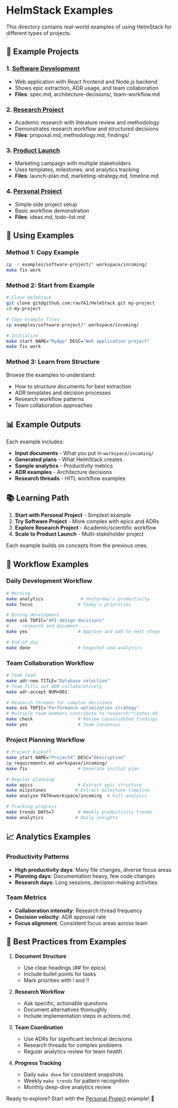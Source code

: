 # HelmStack Examples

This directory contains real-world examples of using HelmStack for different types of projects.

## 📁 Example Projects

### 1. [Software Development](software-project/)
- Web application with React frontend and Node.js backend
- Shows epic extraction, ADR usage, and team collaboration
- **Files**: spec.md, architecture-decisions/, team-workflow.md

### 2. [Research Project](research-project/)
- Academic research with literature review and methodology
- Demonstrates research workflow and structured decisions
- **Files**: proposal.md, methodology.md, findings/

### 3. [Product Launch](product-launch/)
- Marketing campaign with multiple stakeholders
- Uses templates, milestones, and analytics tracking
- **Files**: launch-plan.md, marketing-strategy.md, timeline.md

### 4. [Personal Project](personal-project/)
- Simple side project setup
- Basic workflow demonstration
- **Files**: ideas.md, todo-list.md

## 🚀 Using Examples

### Method 1: Copy Example
```bash
cp -r examples/software-project/* workspace/incoming/
make fix work
```

### Method 2: Start from Example
```bash
# Clone HelmStack
git clone git@github.com:raufA1/HelmStack.git my-project
cd my-project

# Copy example files
cp examples/software-project/* workspace/incoming/

# Initialize
make start NAME="MyApp" DESC="Web application project"
make fix work
```

### Method 3: Learn from Structure
Browse the examples to understand:
- How to structure documents for best extraction
- ADR templates and decision processes
- Research workflow patterns
- Team collaboration approaches

## 📊 Example Outputs

Each example includes:
- **Input documents** - What you put in `workspace/incoming/`
- **Generated plans** - What HelmStack creates
- **Sample analytics** - Productivity metrics
- **ADR examples** - Architecture decisions
- **Research threads** - HITL workflow examples

## 📚 Learning Path

1. **Start with Personal Project** - Simplest example
2. **Try Software Project** - More complex with epics and ADRs
3. **Explore Research Project** - Academic/scientific workflow
4. **Scale to Product Launch** - Multi-stakeholder project

Each example builds on concepts from the previous ones.

## 🔄 Workflow Examples

### Daily Development Workflow
```bash
# Morning
make analytics              # Yesterday's productivity
make focus                 # Today's priorities

# During development
make ask TOPIC="API design decisions"
# ... research and document ...
make yes                   # Approve and add to next steps

# End of day
make done                  # Snapshot and analytics
```

### Team Collaboration Workflow
```bash
# Team lead
make adr-new TITLE="Database selection"
# Team fills out ADR collaboratively
make adr-accept NUM=001

# Research threads for complex decisions
make ask TOPIC="Performance optimization strategy"
# Multiple team members contribute to research/*/notes.md
make check                 # Review consolidated findings
make yes                   # Team consensus
```

### Project Planning Workflow
```bash
# Project kickoff
make start NAME="ProjectX" DESC="Description"
cp requirements.md workspace/incoming/
make fix                   # Generate initial plan

# Regular planning
make epics                 # Extract epic structure
make milestones           # Extract milestone timeline
make analyze PATH=workspace/incoming  # Full analysis

# Tracking progress
make trends DAYS=7         # Weekly productivity trends
make analytics            # Daily insights
```

## 📈 Analytics Examples

### Productivity Patterns
- **High productivity days**: Many file changes, diverse focus areas
- **Planning days**: Documentation heavy, few code changes
- **Research days**: Long sessions, decision-making activities

### Team Metrics
- **Collaboration intensity**: Research thread frequency
- **Decision velocity**: ADR approval rate
- **Focus alignment**: Consistent focus areas across team

## 🎯 Best Practices from Examples

1. **Document Structure**
   - Use clear headings (## for epics)
   - Include bullet points for tasks
   - Mark priorities with ! and ‼

2. **Research Workflow**
   - Ask specific, actionable questions
   - Document alternatives thoroughly
   - Include implementation steps in actions.md

3. **Team Coordination**
   - Use ADRs for significant technical decisions
   - Research threads for complex problems
   - Regular analytics review for team health

4. **Progress Tracking**
   - Daily `make done` for consistent snapshots
   - Weekly `make trends` for pattern recognition
   - Monthly deep-dive analytics review

Ready to explore? Start with the [Personal Project](personal-project/) example! 🚀